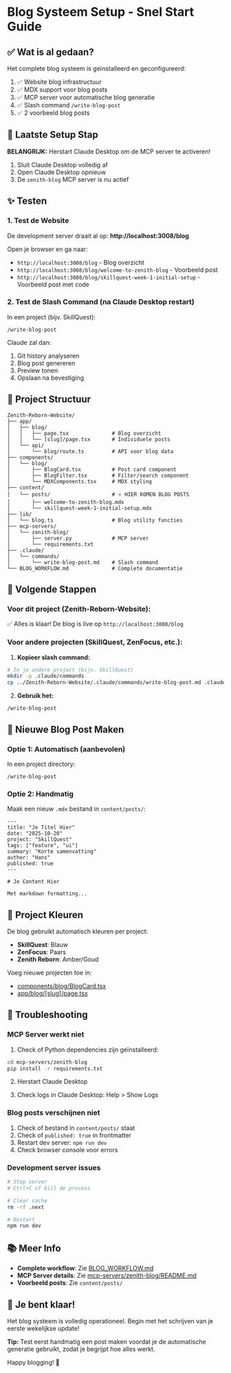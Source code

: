 # Blog Systeem Setup - Snel Start Guide

## ✅ Wat is al gedaan?

Het complete blog systeem is geïnstalleerd en geconfigureerd:

1. ✅ Website blog infrastructuur
2. ✅ MDX support voor blog posts
3. ✅ MCP server voor automatische blog generatie
4. ✅ Slash command `/write-blog-post`
5. ✅ 2 voorbeeld blog posts

## 🚀 Laatste Setup Stap

**BELANGRIJK:** Herstart Claude Desktop om de MCP server te activeren!

1. Sluit Claude Desktop volledig af
2. Open Claude Desktop opnieuw
3. De `zenith-blog` MCP server is nu actief

## ✨ Testen

### 1. Test de Website

De development server draait al op: **http://localhost:3008/blog**

Open je browser en ga naar:
- `http://localhost:3008/blog` - Blog overzicht
- `http://localhost:3008/blog/welcome-to-zenith-blog` - Voorbeeld post
- `http://localhost:3008/blog/skillquest-week-1-initial-setup` - Voorbeeld post met code

### 2. Test de Slash Command (na Claude Desktop restart)

In een project (bijv. SkillQuest):

```
/write-blog-post
```

Claude zal dan:
1. Git history analyseren
2. Blog post genereren
3. Preview tonen
4. Opslaan na bevestiging

## 📁 Project Structuur

```
Zenith-Reborn-Website/
├── app/
│   ├── blog/
│   │   ├── page.tsx              # Blog overzicht
│   │   └── [slug]/page.tsx       # Individuele posts
│   └── api/
│       └── blog/route.ts         # API voor blog data
├── components/
│   └── blog/
│       ├── BlogCard.tsx          # Post card component
│       ├── BlogFilter.tsx        # Filter/search component
│       └── MDXComponents.tsx     # MDX styling
├── content/
│   └── posts/                    # ⭐ HIER KOMEN BLOG POSTS
│       ├── welcome-to-zenith-blog.mdx
│       └── skillquest-week-1-initial-setup.mdx
├── lib/
│   └── blog.ts                   # Blog utility functies
├── mcp-servers/
│   └── zenith-blog/
│       ├── server.py             # MCP server
│       └── requirements.txt
├── .claude/
│   └── commands/
│       └── write-blog-post.md    # Slash command
└── BLOG_WORKFLOW.md              # Complete documentatie
```

## 🎯 Volgende Stappen

### Voor dit project (Zenith-Reborn-Website):

✅ Alles is klaar! De blog is live op `http://localhost:3008/blog`

### Voor andere projecten (SkillQuest, ZenFocus, etc.):

1. **Kopieer slash command:**
```bash
# In je andere project (bijv. SkillQuest)
mkdir -p .claude/commands
cp ../Zenith-Reborn-Website/.claude/commands/write-blog-post.md .claude/commands/
```

2. **Gebruik het:**
```
/write-blog-post
```

## 📝 Nieuwe Blog Post Maken

### Optie 1: Automatisch (aanbevolen)

In een project directory:
```
/write-blog-post
```

### Optie 2: Handmatig

Maak een nieuw `.mdx` bestand in `content/posts/`:

```mdx
---
title: "Je Titel Hier"
date: "2025-10-20"
project: "SkillQuest"
tags: ["feature", "ui"]
summary: "Korte samenvatting"
author: "Hans"
published: true
---

# Je Content Hier

Met markdown formatting...
```

## 🎨 Project Kleuren

De blog gebruikt automatisch kleuren per project:

- **SkillQuest**: Blauw
- **ZenFocus**: Paars
- **Zenith Reborn**: Amber/Goud

Voeg nieuwe projecten toe in:
- [components/blog/BlogCard.tsx](components/blog/BlogCard.tsx)
- [app/blog/[slug]/page.tsx](app/blog/[slug]/page.tsx)

## 🐛 Troubleshooting

### MCP Server werkt niet

1. Check of Python dependencies zijn geïnstalleerd:
```bash
cd mcp-servers/zenith-blog
pip install -r requirements.txt
```

2. Herstart Claude Desktop

3. Check logs in Claude Desktop: Help > Show Logs

### Blog posts verschijnen niet

1. Check of bestand in `content/posts/` staat
2. Check of `published: true` in frontmatter
3. Restart dev server: `npm run dev`
4. Check browser console voor errors

### Development server issues

```bash
# Stop server
# Ctrl+C of kill de process

# Clear cache
rm -rf .next

# Restart
npm run dev
```

## 📚 Meer Info

- **Complete workflow**: Zie [BLOG_WORKFLOW.md](BLOG_WORKFLOW.md)
- **MCP Server details**: Zie [mcp-servers/zenith-blog/README.md](mcp-servers/zenith-blog/README.md)
- **Voorbeeld posts**: Zie `content/posts/`

## 🎉 Je bent klaar!

Het blog systeem is volledig operationeel. Begin met het schrijven van je eerste wekelijkse update!

**Tip:** Test eerst handmatig een post maken voordat je de automatische generatie gebruikt, zodat je begrijpt hoe alles werkt.

Happy blogging! 🚀
